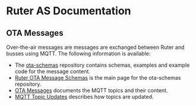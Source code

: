 # Ruter AS Documentation
 
## OTA Messages
 
Over-the-air messages are messages are exchanged between Ruter and busses using MQTT. The following information is available:
 
 * The [ota-schemas](https://github.com/RuterNo/ota-schemas) repository contains schemas, examples and example code for the message content.
 * [Ruter OTA Message Schemas](https://ruterno.github.io/ota-schemas/) is the main page for the ota-schemas repository.
 * [OTA Messages](https://ruterno.github.io/ota-schemas/mqtt/index.html) documents the MQTT topics and their content.
 * [MQTT Topic Updates](https://ruterno.github.io/ota-schemas/mqtt-updates/index.html) describes how topics are updated.
